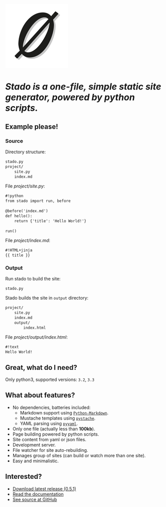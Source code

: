 ![img](docs/public/logo.jpg)

*Stado is a one-file, simple static site generator, powered by python scripts.*
===============================================================================



Example please!
---------------

### Source ###

Directory structure:

    stado.py
    project/
        site.py
        index.md

File *project/site.py*:

    #!python
    from stado import run, before

    @before('index.md')
    def hello():
        return {'title': 'Hello World!'}

    run()

File *project/index.md*:

    #!HTML+jinja
    {{ title }}

### Output ###
Run stado to build the site:

    stado.py

Stado builds the site in `output` directory:

    project/
        site.py
        index.md
        output/
            index.html

File *project/output/index.html*:

    #!text
    Hello World!



Great, what do I need?
----------------------

Only python3, supported versions: `3.2`, `3.3`

What about features?
--------------------

- No dependencies, batteries included:
    - Markdown support using [`Python-Markdown`](https://github.com/waylan/Python-Markdown).
    - Mustache templates using [`pystache`](https://github.com/defunkt/pystache).
    - YAML parsing using [`pyyaml`](https://github.com/yaml/pyyaml).
- Only one file (actually less than **100kb**).
- Page building powered by python scripts.
- Site content from yaml or json files.
- Development server.
- File watcher for site auto-rebuilding.
- Manages group of sites (can build or watch more than one site).
- Easy and minimalistic.

Interested?
-----------

- [Download latest release (0.5.1)](https://github.com/lecnim/stado/releases/download/v0.5.1/stado.py)
- [Read the documentation](docs)
- [See source at GitHub](https://github.com/lecnim/stado)


